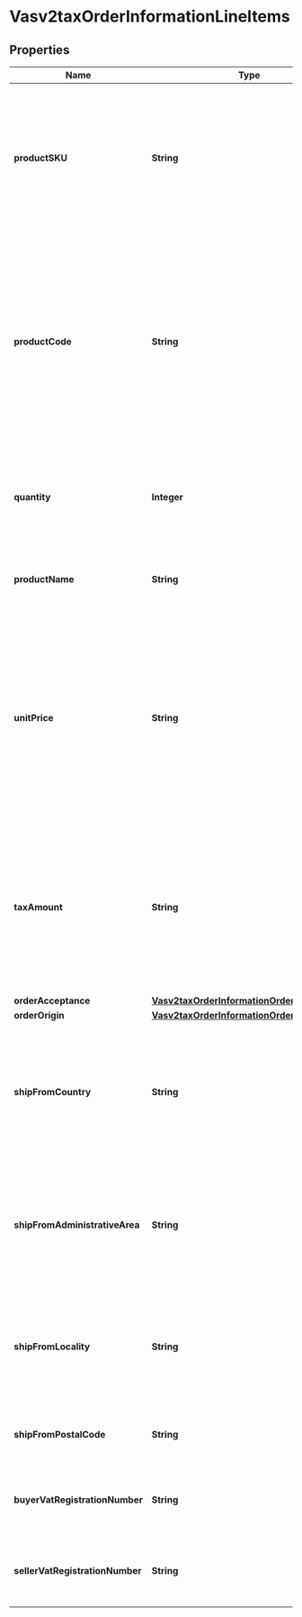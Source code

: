 
# Vasv2taxOrderInformationLineItems

## Properties
Name | Type | Description | Notes
------------ | ------------- | ------------- | -------------
**productSKU** | **String** | Product identifier code. Also known as the Stock Keeping Unit (SKU) code for the product.  For an authorization or capture transaction (&#x60;processingOptions.capture&#x60; is set to &#x60;true&#x60; or &#x60;false&#x60;), this field is required when &#x60;orderInformation.lineItems[].productCode&#x60; is not set to **default** or one of the other values that are related to shipping and/or handling.  #### Tax Calculation Optional field for U.S. and Canadian taxes. Not applicable to international and value added taxes. For an authorization or capture transaction (&#x60;processingOptions.capture&#x60; is set to &#x60;true&#x60; or &#x60;false&#x60;), this field is required when &#x60;orderInformation.lineItems[].productCode&#x60; is not &#x60;default&#x60; or one of the values related to shipping and/or handling.  |  [optional]
**productCode** | **String** | Type of product. The value for this field is used to identify the product category (electronic, handling, physical, service, or shipping). The default value is &#x60;default&#x60;.  If you are performing an authorization transaction (&#x60;processingOptions.capture&#x60; is set to &#x60;false&#x60;), and you set this field to a value other than &#x60;default&#x60; or one of the values related to shipping and/or handling, then &#x60;orderInformation.lineItems[].quantity&#x60;, &#x60;orderInformation.lineItems[].productName&#x60;, and &#x60;orderInformation.lineItems[].productSku&#x60; fields are required.  Optional field.  #### Tax Calculation Optional field for U.S., Canadian, international tax, and value added taxes.  The Product Codes for the tax service are located in the Cybersource Tax Codes guide. Contact Customer Support to request the guide. If you don&#39;t send a tax service Product Code in your tax request, product-based rules or exemptions will not be applied and the transaction will default to fully taxable in the locations where you&#39;ve indicated you need to collect tax [by way of nexus, no nexus, or seller registration number fields].  |  [optional]
**quantity** | **Integer** | Number of units for this order. Must be a non-negative integer.  The default is &#x60;1&#x60;. For an authorization or capture transaction (&#x60;processingOptions.capture&#x60; is set to &#x60;true&#x60; or &#x60;false&#x60;), this field is required when &#x60;orderInformation.lineItems[].productCode&#x60; is not &#x60;default&#x60; or one of the other values related to shipping and/or handling.  #### Tax Calculation Optional field for U.S., Canadian, international tax, and value added taxes.  |  [optional]
**productName** | **String** | For an authorization or capture transaction (&#x60;processingOptions.capture&#x60; is &#x60;true&#x60; or &#x60;false&#x60;), this field is required when &#x60;orderInformation.lineItems[].productCode&#x60; is not &#x60;default&#x60; or one of the other values that are related to shipping and/or handling.  #### Tax Calculation Optional field for U.S., Canadian, international tax, and value added taxes.  |  [optional]
**unitPrice** | **String** | Per-item price of the product. This value for this field cannot be negative.  You must include either this field or the request-level field &#x60;orderInformation.amountDetails.totalAmount&#x60; in your request.  You can include a decimal point (.), but you cannot include any other special characters. The value is truncated to the correct number of decimal places.  #### DCC with a Third-Party Provider Set this field to the converted amount that was returned by the DCC provider. You must include either the 1st line item in the order and this field, or the request-level field &#x60;orderInformation.amountDetails.totalAmount&#x60; in your request.  #### Tax Calculation Required field for U.S., Canadian, international and value added taxes.  #### Zero Amount Authorizations If your processor supports zero amount authorizations, you can set this field to 0 for the authorization to check if the card is lost or stolen.  #### Maximum Field Lengths For GPN and JCN Gateway: Decimal (10) All other processors: Decimal (15)  |  [optional]
**taxAmount** | **String** | Total tax to apply to the product. This value cannot be negative. The tax amount and the offer amount must be in the same currency. The tax amount field is additive.  The following example uses a two-exponent currency such as USD:   1. You include each line item in your request.  ..- 1st line item has amount&#x3D;10.00, quantity&#x3D;1, and taxAmount&#x3D;0.80  ..- 2nd line item has amount&#x3D;20.00, quantity&#x3D;1, and taxAmount&#x3D;1.60  2. The total amount authorized will be 32.40, not 30.00 with 2.40 of tax included.  Optional field.  #### Airlines processing Tax portion of the order amount. This value cannot exceed 99999999999999 (fourteen 9s). Format: English characters only. Optional request field for a line item.  #### Tax Calculation Optional field for U.S., Canadian, international tax, and value added taxes.  Note if you send this field in your tax request, the value in the field will override the tax engine  |  [optional]
**orderAcceptance** | [**Vasv2taxOrderInformationOrderAcceptance**](Vasv2taxOrderInformationOrderAcceptance.md) |  |  [optional]
**orderOrigin** | [**Vasv2taxOrderInformationOrderOrigin**](Vasv2taxOrderInformationOrderOrigin.md) |  |  [optional]
**shipFromCountry** | **String** | Country from which the order is shipped. This field is used only when &#x60;orderInformation.shippingDetails.shipFromLocality&#x60; and &#x60;orderInformation.shippingDetails.shipFromAdministrativeArea&#x60; are present. Use the [ISO Standard Country Codes](http://apps.cybersource.com/library/documentation/sbc/quickref/countries_alpha_list.pdf).  **NOTE** If this field appears in a &#x60;lineItems&#x60; object, then the value of this field in the &#x60;lineItems&#x60; object overrides the value of the corresponding field at the request-level or order-level object.  #### Tax Calculation This field is used to determine tax rules and/ or rates applied to the transaction based on sourcing.  Optional for U.S., Canadian, international tax, and value added taxes.  |  [optional]
**shipFromAdministrativeArea** | **String** | State from which the order is shipped. This field is used only when &#x60;orderInformation.shippingDetails.shipFromLocality&#x60; and &#x60;orderInformation.shippingDetails.shipFromCountry&#x60; are present. Use the [State, Province, and Territory Codes for the United States and Canada](http://apps.cybersource.com/library/documentation/sbc/quickref/states_and_provinces.pdf).  **NOTE** If this field appears in a &#x60;lineItems&#x60; object, then the value of this field in the &#x60;lineItems&#x60; object overrides the value of the corresponding field at the request-level or order-level object.  #### Tax Calculation This field is used to determine tax rules and/or rates applied to the transaction based on sourcing.  Optional for U.S. and Canadian taxes. Not applicable to international and value added taxes.  |  [optional]
**shipFromLocality** | **String** | City where the product is shipped from. This field is used only when the &#x60;orderInformation.shipTo.administrativeArea&#x60; and &#x60;orderInformation.shipTo.country&#x60; fields are present.  **NOTE** If this field appears in a &#x60;lineItems&#x60; object, then the value of this field in the &#x60;lineItems&#x60; object overrides the value of the corresponding field at the request-level or order-level object.  #### Tax Calculation This field is used to determine tax rules and/or rates applied to the transaction based on sourcing.  Optional for U.S. and Canadian taxes. Not applicable to international and value added taxes.  |  [optional]
**shipFromPostalCode** | **String** | Postal code where the product is shipped from.  #### Tax Calculation This field is used to determine tax rules and/or rates applied to the transaction based on sourcing.  Optional for U.S. and Canadian taxes. Not applicable to international and value added taxes.  |  [optional]
**buyerVatRegistrationNumber** | **String** | Buyer&#39;s VAT registration number.  **NOTE** If this field appears in a &#x60;lineItems&#x60; object, then the value of this field in the &#x60;lineItems&#x60; object overrides the value of the corresponding field at the request-level or order-level object.  #### Tax Calculation Optional field for international and value added taxes only. Not applicable to U.S. and Canadian taxes.  |  [optional]
**sellerVatRegistrationNumber** | **String** | VAT seller registration number.  **NOTE** If this field appears in a &#x60;lineItems&#x60; object, then the value of this field in the &#x60;lineItems&#x60; object overrides the value of the corresponding field at the request-level or order-level object.  #### Tax Calculation Optional field for international and value added taxes only. Not applicable to U.S. and Canadian taxes.  |  [optional]



